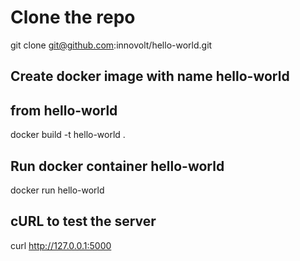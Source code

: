 # Clone the repo
git clone git@github.com:innovolt/hello-world.git

Create docker image with name hello-world
-----------------------------------------
## from hello-world
docker build -t hello-world .

Run docker container hello-world
--------------------------------
docker run hello-world

cURL to test the server
--------------------------
curl http://127.0.0.1:5000
